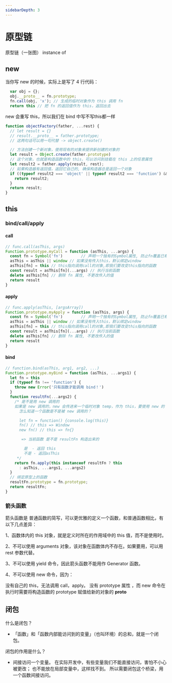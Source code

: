 ```yaml
---
sidebarDepth: 3
---
```

# 原型链
原型链（一张图） instance of
## new

当你写 new 的时候，实际上是写了 4 行代码：
```js
  var obj = {};
  obj.__proto__ = fn.prototype;
  fn.call(obj, 'x'); // 生成的临时对象作为 this 调用 fn
  return this // 把 fn 的返回值作为 this，返回出去
```
new 会重写 this，所以我们在 bind 中写不写this都一样
```js
function objectFactory(father, ...rest) {
  // let result = {}
  // result.__proto__ = father.prototype;
  // 这两句话可以用一句代替 -> object.create()

  // 方法创建一个新对象，使用现有的对象来提供新创建的对象的
  let result = Object.create(father.prototype)
  // 这个对象，也就是构造函数中的 this，可以访问到挂载在 this 上的任意属性
  let result2 = father.apply(result, rest);
  // 如果构造器有返回值，返回它自己的, 确保构造器总是返回一个对象
  if ((typeof result2 === 'object' || typeof result2 === 'function') && result2 !== null) {
    return result2;
  }
  return result;
}
```

## this
### bind/call/apply
#### call
```js
// func.call(asThis, args)
Function.prototype.myCall = function (asThis, ...args) {
  const fn = Symbol('fn')        // 声明一个独有的Symbol属性, 防止fn覆盖已有属性
  asThis = asThis || window // 如果没有传入this，默认绑定window
  asThis[fn] = this // this指向调用call的对象,即我们要改变this指向的函数
  const result = asThis[fn](...args) // 执行当前函数
  delete asThis[fn] // 删除 fn 属性, 不更改传入的值
  return result
}
```
#### apply
```js
// func.apply(asThis, [argsArray])
Function.prototype.myApply = function (asThis, args) {
  const fn = Symbol('fn')        // 声明一个独有的Symbol属性, 防止fn覆盖已有属性
  asThis = asThis || window // 如果没有传入this，默认绑定window
  asThis[fn] = this // this指向调用call的对象,即我们要改变this指向的函数
  const result = asThis[fn](...args) // 执行当前函数
  delete asThis[fn] // 删除 fn 属性, 不更改传入的值
  return result
}
```
#### bind
```js
// function.bind(asThis, arg1, arg2, ...)
Function.prototype.myBind = function (asThis, ...args1) {
  let fn = this
  if (typeof fn !== 'function') {
    throw new Error('只有函数才能调用 bind！')
  }
  function resultFn(...args2) {
    /* 是不是用 new 调用的
    如果是 new 调用的，new 会传进来一个临时对象 temp，作为 this，要使用 new 的 this
      怎么知道一个函数是不是被 new 调用的？

      let fn = function() {console.log(this)}
      fn() // this => Window
      new fn() // this => fn{}

       => 当前函数 是不是 resultFn 构造出来的

        是  - 返回 this
        不是 - 返回asThis
     */
    return fn.apply(this instanceof resultFn ? this
      : asThis, ...args1, ...args2)
  }
  // 绑定原型上的函数
  resultFn.prototype = fn.prototype;
  return resultFn;
}
```

### 箭头函数
箭头函数是 普通函数的简写，可以更优雅的定义一个函数，和普通函数相比，有以下几点差异：

1、函数体内的 this 对象，就是定义时所在的作用域中的 this 值，而不是使用时。

2、不可以使用 arguments 对象，该对象在函数体内不存在。如果要用，可以用 rest 参数代替。

3、不可以使用 yield 命令，因此箭头函数不能用作 Generator 函数。

4、不可以使用 new 命令，因为：

没有自己的 this，无法调用 call，apply。
没有 prototype 属性 ，而 new 命令在执行时需要将构造函数的 prototype 赋值给新的对象的 __proto__

## 闭包
什么是闭包？
- 「函数」和「函数内部能访问到的变量」（也叫环境）的总和，就是一个闭包。

闭包的作用是什么？
- 间接访问一个变量。
    在实际开发中，有些变量我们不能直接访问，害怕不小心被更改；
    也不能放在局部变量中，这样找不到。
    所以需要闭包这个桥梁，用一个函数间接访问。
